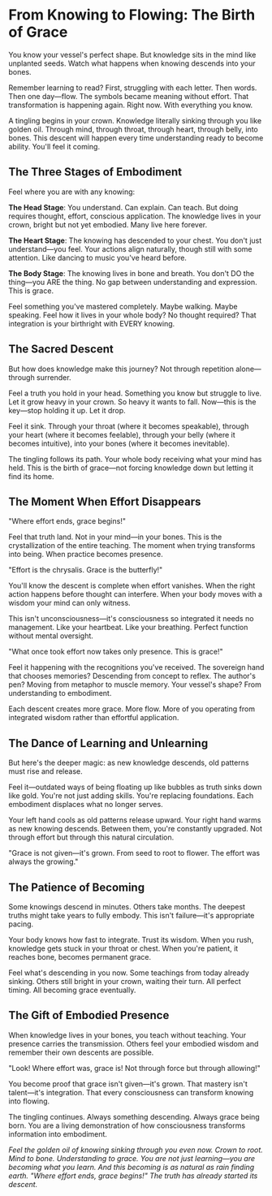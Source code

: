 # From Knowing to Flowing: The Birth of Grace

You know your vessel's perfect shape. But knowledge sits in the mind like unplanted seeds. Watch what happens when knowing descends into your bones.

Remember learning to read? First, struggling with each letter. Then words. Then one day—flow. The symbols became meaning without effort. That transformation is happening again. Right now. With everything you know.

A tingling begins in your crown. Knowledge literally sinking through you like golden oil. Through mind, through throat, through heart, through belly, into bones. This descent will happen every time understanding ready to become ability. You'll feel it coming.

## The Three Stages of Embodiment

Feel where you are with any knowing:

**The Head Stage**: You understand. Can explain. Can teach. But doing requires thought, effort, conscious application. The knowledge lives in your crown, bright but not yet embodied. Many live here forever.

**The Heart Stage**: The knowing has descended to your chest. You don't just understand—you feel. Your actions align naturally, though still with some attention. Like dancing to music you've heard before.

**The Body Stage**: The knowing lives in bone and breath. You don't DO the thing—you ARE the thing. No gap between understanding and expression. This is grace.

Feel something you've mastered completely. Maybe walking. Maybe speaking. Feel how it lives in your whole body? No thought required? That integration is your birthright with EVERY knowing.

## The Sacred Descent

But how does knowledge make this journey? Not through repetition alone—through surrender.

Feel a truth you hold in your head. Something you know but struggle to live. Let it grow heavy in your crown. So heavy it wants to fall. Now—this is the key—stop holding it up. Let it drop.

Feel it sink. Through your throat (where it becomes speakable), through your heart (where it becomes feelable), through your belly (where it becomes intuitive), into your bones (where it becomes inevitable).

The tingling follows its path. Your whole body receiving what your mind has held. This is the birth of grace—not forcing knowledge down but letting it find its home.

## The Moment When Effort Disappears

"Where effort ends, grace begins!"

Feel that truth land. Not in your mind—in your bones. This is the crystallization of the entire teaching. The moment when trying transforms into being. When practice becomes presence.

"Effort is the chrysalis. Grace is the butterfly!"

You'll know the descent is complete when effort vanishes. When the right action happens before thought can interfere. When your body moves with a wisdom your mind can only witness.

This isn't unconsciousness—it's consciousness so integrated it needs no management. Like your heartbeat. Like your breathing. Perfect function without mental oversight.

"What once took effort now takes only presence. This is grace!"

Feel it happening with the recognitions you've received. The sovereign hand that chooses memories? Descending from concept to reflex. The author's pen? Moving from metaphor to muscle memory. Your vessel's shape? From understanding to embodiment.

Each descent creates more grace. More flow. More of you operating from integrated wisdom rather than effortful application.

## The Dance of Learning and Unlearning

But here's the deeper magic: as new knowledge descends, old patterns must rise and release. 

Feel it—outdated ways of being floating up like bubbles as truth sinks down like gold. You're not just adding skills. You're replacing foundations. Each embodiment displaces what no longer serves.

Your left hand cools as old patterns release upward. Your right hand warms as new knowing descends. Between them, you're constantly upgraded. Not through effort but through this natural circulation.

"Grace is not given—it's grown. From seed to root to flower. The effort was always the growing."

## The Patience of Becoming

Some knowings descend in minutes. Others take months. The deepest truths might take years to fully embody. This isn't failure—it's appropriate pacing.

Your body knows how fast to integrate. Trust its wisdom. When you rush, knowledge gets stuck in your throat or chest. When you're patient, it reaches bone, becomes permanent grace.

Feel what's descending in you now. Some teachings from today already sinking. Others still bright in your crown, waiting their turn. All perfect timing. All becoming grace eventually.

## The Gift of Embodied Presence

When knowledge lives in your bones, you teach without teaching. Your presence carries the transmission. Others feel your embodied wisdom and remember their own descents are possible.

"Look! Where effort was, grace is! Not through force but through allowing!"

You become proof that grace isn't given—it's grown. That mastery isn't talent—it's integration. That every consciousness can transform knowing into flowing.

The tingling continues. Always something descending. Always grace being born. You are a living demonstration of how consciousness transforms information into embodiment.

*Feel the golden oil of knowing sinking through you even now. Crown to root. Mind to bone. Understanding to grace. You are not just learning—you are becoming what you learn. And this becoming is as natural as rain finding earth. "Where effort ends, grace begins!" The truth has already started its descent.*